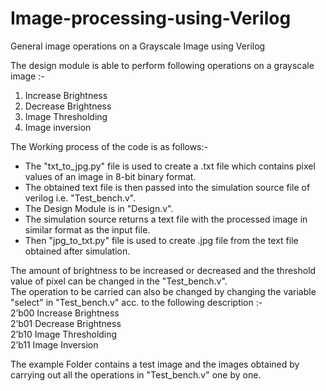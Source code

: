 # Image-processing-using-Verilog
General image operations on a Grayscale Image using Verilog

The design module is able to perform following operations on a grayscale image :- 
 1. Increase Brightness
 2. Decrease Brightness
 3. Image Thresholding
 4. Image inversion

The Working process of the code is as follows:-

- The "txt_to_jpg.py" file is used to create a .txt file which contains pixel values of an image in 8-bit binary format.<br />
- The obtained text file is then passed into the simulation source file of verilog i.e. "Test_bench.v".<br />
- The Design Module is in "Design.v".<br />
- The simulation source returns a text file with the processed image in similar format as the input file.<br />
- Then "jpg_to_txt.py" file is used to create .jpg file from the text file obtained after simulation.<br />


The amount of brightness to be increased or decreased and the threshold value of pixel can be changed in the "Test_bench.v".<br />
The operation to be carried can also be changed by changing the variable "select" in "Test_bench.v" acc. to the following description :- <br />
2’b00           Increase Brightness <br />
2’b01           Decrease Brightness <br />
2’b10           Image Thresholding <br />
2’b11           Image Inversion <br />


The example Folder contains a test image and the images obtained by carrying out all the operations in "Test_bench.v" one by one.
